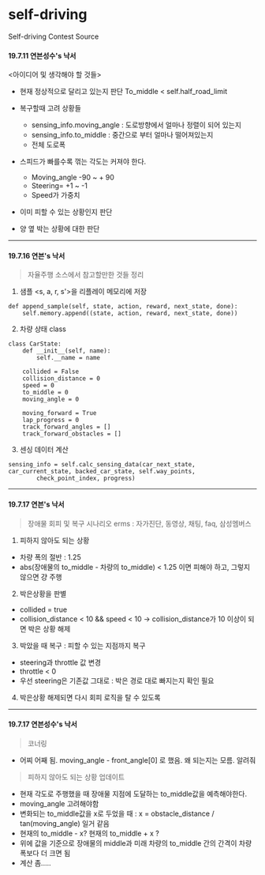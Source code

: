 # self-driving
Self-driving Contest Source

#### 19.7.11 연븐성수's 낙서

<아이디어 및 생각해야 할 것들> 
- 현재 정상적으로 달리고 있는지 판단 
To_middle < self.half_road_limit 

- 복구할때 고려 상황들 
  - sensing_info.moving_angle : 도로방향에서 얼마나 정렬이 되어 있는지 
  - sensing_info.to_middle : 중간으로 부터 얼마나 떨어져있는지 
  - 전체 도로폭

- 스피드가 빠를수록 꺾는 각도는 커져야 한다. 
  - Moving_angle -90 ~ + 90
  - Steering=  +1 ~  -1 
  - Speed가 가중치 

- 이미 피할 수 있는 상황인지 판단

- 양 옆 박는 상황에 대한 판단 

<hr>

#### 19.7.16 연븐's 낙서 
> 자율주행 소스에서 참고할만한 것들 정리

1. 샘플 <s, a, r, s'>을 리플레이 메모리에 저장
<pre><code>def append_sample(self, state, action, reward, next_state, done):
	self.memory.append((state, action, reward, next_state, done))
</code></pre>

2. 차량 상태 class
<pre><code>class CarState:
    def __init__(self, name):
        self.__name = name

    collided = False
    collision_distance = 0
    speed = 0
    to_middle = 0
    moving_angle = 0

    moving_forward = True
    lap_progress = 0
    track_forward_angles = []
    track_forward_obstacles = []
</code></pre>

3. 센싱 데이터 계산
<pre><code>sensing_info = self.calc_sensing_data(car_next_state, 	car_current_state, backed_car_state, self.way_points,
        check_point_index, progress)
</code></pre>

<hr>

#### 19.7.17 연븐's 낙서
> 장애물 회피 및 복구 시나리오 
erms : 자가진단, 동영상, 채팅, faq, 삼성멤버스 

1. 피하지 않아도 되는 상황 
- 차량 폭의 절반 : 1.25
- abs(장애물의 to_middle - 차량의 to_middle) < 1.25 이면 피해야 하고, 그렇지 않으면 걍 주행 

2. 박은상황을 판별 
- collided = true
- collision_distance < 10 && speed < 10 -> collision_distance가 10 이상이 되면 박은 상황 해제 

3. 박았을 때 복구 : 피할 수 있는 지점까지 복구 
- steering과 throttle 값 변경 
- throttle < 0 
- 우선 steering은 기존값 그대로 : 박은 경로 대로 빠지는지 확인 필요 

4. 박은상황 해제되면 다시 회피 로직을 탈 수 있도록 

<hr/>

#### 19.7.17 연븐성수's 낙서
> 코너링 
- 어찌 어째 됨. moving_angle - front_angle[0] 로 했음. 왜 되는지는 모름. 알려줘

> 피하지 않아도 되는 상황 업데이트 
- 현재 각도로 주행했을 때 장애물 지점에 도달하는 to_middle값을 예측해야한다. 
- moving_angle 고려해야함
- 변화되는 to_middle값을 x로 두었을 때 : x = obstacle_distance / tan(moving_angle) 일거 같음
- 현재의 to_middle - x? 현재의 to_middle + x ? 
- 위에 값을 기준으로 장애물의 middle과 미래 차량의 to_middle 간의 간격이 차량 폭보다 더 크면 됨 
- 계산 좀.....
